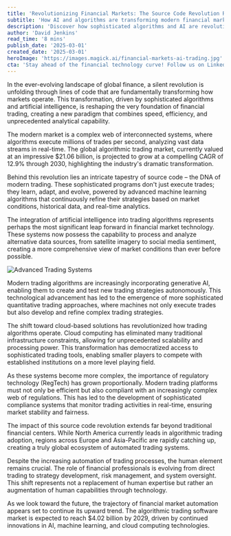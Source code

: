 ```yaml
---
title: 'Revolutionizing Financial Markets: The Source Code Revolution Reshaping Global Trading'
subtitle: 'How AI and algorithms are transforming modern financial markets'
description: 'Discover how sophisticated algorithms and AI are revolutionizing global financial markets, with the algorithmic trading market projected to reach $4.02 billion by 2029. Learn about the transformation of trading floors into complex digital systems and the crucial role of cloud computing in democratizing market access.'
author: 'David Jenkins'
read_time: '8 mins'
publish_date: '2025-03-01'
created_date: '2025-03-01'
heroImage: 'https://images.magick.ai/financial-markets-ai-trading.jpg'
cta: 'Stay ahead of the financial technology curve! Follow us on LinkedIn for daily insights into the evolving world of algorithmic trading and market automation.'
---
```


In the ever-evolving landscape of global finance, a silent revolution is unfolding through lines of code that are fundamentally transforming how markets operate. This transformation, driven by sophisticated algorithms and artificial intelligence, is reshaping the very foundation of financial trading, creating a new paradigm that combines speed, efficiency, and unprecedented analytical capability.

The modern market is a complex web of interconnected systems, where algorithms execute millions of trades per second, analyzing vast data streams in real-time. The global algorithmic trading market, currently valued at an impressive $21.06 billion, is projected to grow at a compelling CAGR of 12.9% through 2030, highlighting the industry's dramatic transformation.

Behind this revolution lies an intricate tapestry of source code – the DNA of modern trading. These sophisticated programs don't just execute trades; they learn, adapt, and evolve, powered by advanced machine learning algorithms that continuously refine their strategies based on market conditions, historical data, and real-time analytics.

The integration of artificial intelligence into trading algorithms represents perhaps the most significant leap forward in financial market technology. These systems now possess the capability to process and analyze alternative data sources, from satellite imagery to social media sentiment, creating a more comprehensive view of market conditions than ever before possible.

![Advanced Trading Systems](https://images.magick.ai/advanced-trading-systems.jpg)

Modern trading algorithms are increasingly incorporating generative AI, enabling them to create and test new trading strategies autonomously. This technological advancement has led to the emergence of more sophisticated quantitative trading approaches, where machines not only execute trades but also develop and refine complex trading strategies.

The shift toward cloud-based solutions has revolutionized how trading algorithms operate. Cloud computing has eliminated many traditional infrastructure constraints, allowing for unprecedented scalability and processing power. This transformation has democratized access to sophisticated trading tools, enabling smaller players to compete with established institutions on a more level playing field.

As these systems become more complex, the importance of regulatory technology (RegTech) has grown proportionally. Modern trading platforms must not only be efficient but also compliant with an increasingly complex web of regulations. This has led to the development of sophisticated compliance systems that monitor trading activities in real-time, ensuring market stability and fairness.

The impact of this source code revolution extends far beyond traditional financial centers. While North America currently leads in algorithmic trading adoption, regions across Europe and Asia-Pacific are rapidly catching up, creating a truly global ecosystem of automated trading systems.

Despite the increasing automation of trading processes, the human element remains crucial. The role of financial professionals is evolving from direct trading to strategy development, risk management, and system oversight. This shift represents not a replacement of human expertise but rather an augmentation of human capabilities through technology.

As we look toward the future, the trajectory of financial market automation appears set to continue its upward trend. The algorithmic trading software market is expected to reach $4.02 billion by 2029, driven by continued innovations in AI, machine learning, and cloud computing technologies.